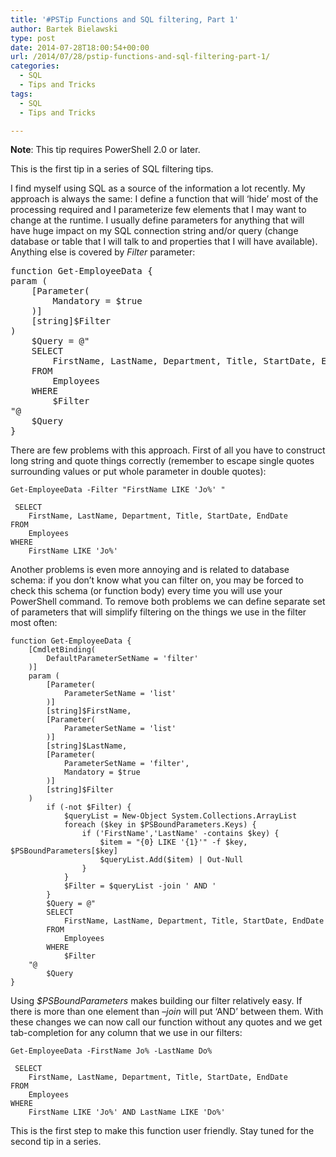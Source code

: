 ```yaml
---
title: '#PSTip Functions and SQL filtering, Part 1'
author: Bartek Bielawski
type: post
date: 2014-07-28T18:00:54+00:00
url: /2014/07/28/pstip-functions-and-sql-filtering-part-1/
categories:
  - SQL
  - Tips and Tricks
tags:
  - SQL
  - Tips and Tricks

---
```

**Note**: This tip requires PowerShell 2.0 or later.

This is the first tip in a series of SQL filtering tips.

I find myself using SQL as a source of the information a lot recently. My approach is always the same: I define a function that will &#8216;hide&#8217; most of the processing required and I parameterize few elements that I may want to change at the runtime. I usually define parameters for anything that will have huge impact on my SQL connection string and/or query (change database or table that I will talk to and properties that I will have available). Anything else is covered by _Filter_ parameter:

<pre class="brush: powershell; title: ; notranslate" title="">function Get-EmployeeData {
param (
    [Parameter(
        Mandatory = $true
    )]
    [string]$Filter
)
    $Query = @"
    SELECT
        FirstName, LastName, Department, Title, StartDate, EndDate
    FROM
        Employees
    WHERE
        $Filter  
"@
    $Query
}
</pre>

There are few problems with this approach. First of all you have to construct long string and quote things correctly (remember to escape single quotes surrounding values or put whole parameter in double quotes):

```
Get-EmployeeData -Filter "FirstName LIKE 'Jo%' "

 SELECT
    FirstName, LastName, Department, Title, StartDate, EndDate
FROM
    Employees
WHERE
    FirstName LIKE 'Jo%'
```

Another problems is even more annoying and is related to database schema: if you don&#8217;t know what you can filter on, you may be forced to check this schema (or function body) every time you will use your PowerShell command. To remove both problems we can define separate set of parameters that will simplify filtering on the things we use in the filter most often:

```
function Get-EmployeeData {
    [CmdletBinding(
        DefaultParameterSetName = 'filter'
    )]
    param (
        [Parameter(
            ParameterSetName = 'list'
        )]
        [string]$FirstName, 
        [Parameter(
            ParameterSetName = 'list'
        )]    
        [string]$LastName,
        [Parameter(
            ParameterSetName = 'filter',
            Mandatory = $true
        )]
        [string]$Filter
    )
        if (-not $Filter) {
            $queryList = New-Object System.Collections.ArrayList
            foreach ($key in $PSBoundParameters.Keys) {
                if ('FirstName','LastName' -contains $key) {
                    $item = "{0} LIKE '{1}'" -f $key, $PSBoundParameters[$key] 
                    $queryList.Add($item) | Out-Null
                }
            }
            $Filter = $queryList -join ' AND '
        }
        $Query = @"
        SELECT
            FirstName, LastName, Department, Title, StartDate, EndDate
        FROM
            Employees
        WHERE
            $Filter  
    "@
        $Query
}
```


Using _$PSBoundParameters_ makes building our filter relatively easy. If there is more than one element than _–join_ will put &#8216;AND&#8217; between them. With these changes we can now call our function without any quotes and we get tab-completion for any column that we use in our filters:

```
Get-EmployeeData -FirstName Jo% -LastName Do% 

 SELECT
    FirstName, LastName, Department, Title, StartDate, EndDate
FROM
    Employees
WHERE
    FirstName LIKE 'Jo%' AND LastName LIKE 'Do%'
```

This is the first step to make this function user friendly. Stay tuned for the second tip in a series.